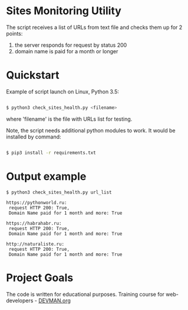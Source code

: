 # Sites Monitoring Utility

The script receives a list of URLs from text file and checks them up for 2 points: 
1) the server responds for request by status 200
2) domain name is paid for a month or longer

# Quickstart

Example of script launch on Linux, Python 3.5:

```bash

$ python3 check_sites_health.py <filename>
```
where 'filename' is the file with URLs list for testing.

Note, the script needs additional python modules to work. It would be installed by command:

```bash

$ pip3 install -r requirements.txt
```

# Output example

```
$ python3 check_sites_health.py url_list

https://pythonworld.ru:
 request HTTP 200: True,
 Domain Name paid for 1 month and more: True

https://habrahabr.ru:
 request HTTP 200: True,
 Domain Name paid for 1 month and more: True

http://naturaliste.ru:
 request HTTP 200: True,
 Domain Name paid for 1 month and more: True
```

# Project Goals

The code is written for educational purposes. Training course for web-developers - [DEVMAN.org](https://devman.org)
